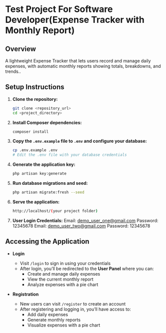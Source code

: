 # Test Project For Software Developer(Expense Tracker with Monthly Report)

## Overview

A lightweight Expense Tracker that lets users record and manage daily expenses, with automatic monthly reports showing totals, breakdowns, and trends..


## Setup Instructions

1.  **Clone the repository:**
    ```bash
    git clone <repository_url>
    cd <project_directory>
    ```

2.  **Install Composer dependencies:**
    ```bash
    composer install
    ```

3.  **Copy the `.env.example` file to `.env` and configure your database:**
    ```bash
    cp .env.example .env
    # Edit the .env file with your database credentials
    ```

4.  **Generate the application key:**
    ```bash
    php artisan key:generate
    ```

5.  **Run database migrations and seed:**
    ```bash
    php artisan migrate:fresh --seed
    ```
9.  **Serve the application:**
    ```bash
    http://localhost/(your project folder)
    ```
10.  **User Login Credentials:**
    Email: demo_user_one@gmail.com
    Password: 12345678
    Email: demo_user_two@gmail.com
    Password: 12345678


## Accessing the Application

- **Login**
  - Visit `/login` to sign in using your credentials
  - After login, you’ll be redirected to the **User Panel** where you can:
    - Create and manage daily expenses
    - View the current monthly report
    - Analyze expenses with a pie chart

- **Registration**
  - New users can visit `/register` to create an account
  - After registering and logging in, you’ll have access to:
    - Add daily expenses
    - Generate monthly reports
    - Visualize expenses with a pie chart
